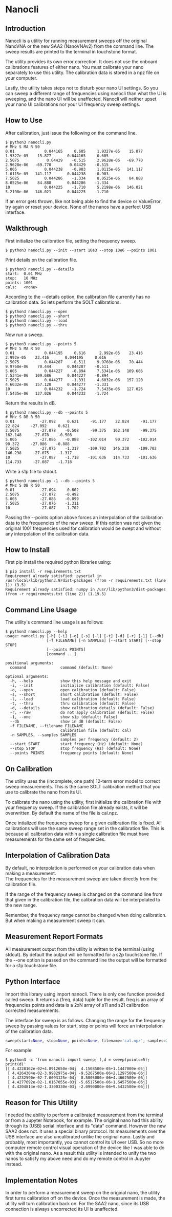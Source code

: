# Nanocli

## Introduction

Nanocli is a utility for running measurement
sweeps off the original NanoVNA or the new SAA2 (NanoVNAv2)
from the command line.
The sweep results are printed to the terminal
in touchstone format.

The utility provides its own error correction.
It does not use the onboard calibrations features
of either nano.
You must calibrate your nano separately to use this utility.
The calibration data is stored in a npz file on your computer.

Lastly, the utility takes steps not to disturb your nano UI settings.
So you can sweep a different range of frequencies using nanocli than what the UI is sweeping,
and the nano UI will be unaffected.
Nanocli will neither upset your nano UI calibrations nor your UI frequency sweep
settings.

## How to Use

After calibration, just issue the following on the command line.



```
$ python3 nanocli.py
# MHz S MA R 50
0.01             0.044165     0.605     1.9327e-05    15.877     1.9327e-05    15.877       0.044165     0.605
2.5075            0.04429    -0.515     2.9628e-06   -69.770     2.9628e-06   -69.770        0.04429    -0.515
5.005            0.044238    -0.903     1.0115e-05   141.117     1.0115e-05   141.117       0.044238    -0.903
7.5025           0.044286    -1.334     8.0525e-06    84.888     8.0525e-06    84.888       0.044286    -1.334
10               0.044225    -1.710     5.2198e-06   146.021     5.2198e-06   146.021       0.044225    -1.710
```


If an error gets thrown, like not being able to find the device or ValueError, try again
or reset your device.  None of the nanos have a perfect USB interface.

## Walkthrough

First initialize the calibration file, setting the 
frequency sweep.


```
$ python3 nanocli.py --init --start 10e3 --stop 10e6 --points 1001
```


Print details on the calibration file.


```
$ python3 nanocli.py --details
start:  0.01 MHz
stop:   10 MHz
points: 1001
cals:   <none>
```


According to the --details option, the calibration file currently has no calibration data.
So lets perform the SOLT calibrations.

```
$ python3 nanocli.py --open
$ python3 nanocli.py --short
$ python3 nanocli.py --load
$ python3 nanocli.py --thru
```

Now run a sweep.  


```
$ python3 nanocli.py --points 5
# MHz S MA R 50
0.01             0.044195     0.616      2.992e-05    23.416      2.992e-05    23.416       0.044195     0.616
2.5075           0.044287    -0.511     9.9768e-06    70.444     9.9768e-06    70.444       0.044287    -0.511
5.005            0.044227    -0.894     7.5341e-06   109.686     7.5341e-06   109.686       0.044227    -0.894
7.5025           0.044277    -1.331     4.6032e-06   157.120     4.6032e-06   157.120       0.044277    -1.331
10               0.044232    -1.724     7.5435e-06   127.026     7.5435e-06   127.026       0.044232    -1.724
```


Return the results in dB.


```
$ python3 nanocli.py --db --points 5
# MHz S DB R 50
0.01           -27.092     0.621     -91.177    22.824     -91.177    22.824     -27.092     0.621
2.5075         -27.078    -0.508     -99.375   162.148     -99.375   162.148     -27.078    -0.508
5.005          -27.086    -0.888    -102.014    90.372    -102.014    90.372     -27.086    -0.888
7.5025         -27.075    -1.317    -109.702   146.238    -109.702   146.238     -27.075    -1.317
10             -27.087    -1.718    -101.636   114.733    -101.636   114.733     -27.087    -1.718
```


Write a s1p file to stdout.


```
$ python3 nanocli.py -1 --db --points 5
# MHz S DB R 50
0.01           -27.094     0.602
2.5075         -27.072    -0.492
5.005          -27.086    -0.899
7.5025         -27.076    -1.311
10             -27.087    -1.702
```


Passing the --points option above
forces an interpolation of the calibration data
to the frequencies of the new sweep.  If this option was not given
the original 1001 frequencies used for calibration would be swept
and without any interpolation of the calibration data.

## How to Install

First pip install the required python libraries using:


```
$ pip install -r requirements.txt
Requirement already satisfied: pyserial in /usr/local/lib/python3.9/dist-packages (from -r requirements.txt (line 1)) (3.5)
Requirement already satisfied: numpy in /usr/lib/python3/dist-packages (from -r requirements.txt (line 2)) (1.19.5)
```



## Command Line Usage

The utility's command line usage is as follows:


```
$ python3 nanocli.py --help
usage: nanocli.py [-h] [-i] [-o] [-s] [-l] [-t] [-d] [-r] [-1] [--db]
                  [-f FILENAME] [-n SAMPLES] [--start START] [--stop STOP]
                  [--points POINTS]
                  [command ...]

positional arguments:
  command               command (default: None)

optional arguments:
  -h, --help            show this help message and exit
  -i, --init            initialize calibration (default: False)
  -o, --open            open calibration (default: False)
  -s, --short           short calibration (default: False)
  -l, --load            load calibration (default: False)
  -t, --thru            thru calibration (default: False)
  -d, --details         show calibration details (default: False)
  -r, --raw             do not apply calibration (default: False)
  -1, --one             show s1p (default: False)
  --db                  show in dB (default: False)
  -f FILENAME, --filename FILENAME
                        calibration file (default: cal)
  -n SAMPLES, --samples SAMPLES
                        samples per frequency (default: 2)
  --start START         start frequency (Hz) (default: None)
  --stop STOP           stop frequency (Hz) (default: None)
  --points POINTS       frequency points (default: None)
```



## On Calibration

The utility uses the (incomplete, one path) 12-term error model to correct
sweep measurements.  This is the same SOLT
calibration method that you use to calibrate the nano from its UI.

To calibrate the nano using the utility, first initialize the
calibration file with your frequency sweep.
If the calibration
file already exists, it will be overwritten.  By default
the name of the file is cal.npz.

Once intialized the frequency sweep for a given calibration file is fixed.
All calibrations will use the same sweep range set in the calibration
file.  This is because all calibration data within a single calibration file
must have measurements for the same set of frequencies.

## Interpolation of Calibration Data

By default, no interpolation is performed
on your calibration data when making a measurement.  
The frequencies for the measurement sweep are taken directly from 
the calibration file.  

If the range of the frequency sweep
is changed on the command line from that given 
in the calibration file,
the calibration data will be interpolated
to the new range.

Remember, the frequency range cannot be changed
when doing calibration.  But when making a measurement
sweep it can.

## Measurement Report Formats

All measurement output from the utility is
written to the terminal (using stdout).
By default the output will be formatted
for a s2p touchstone file.  If the --one option
is passed on the command line the output will be
formatted for a s1p touchstone file.

## Python Interface

Import this library using import nanocli.  There is only one function
provided called sweep.  It returns a (freq, data) tuple for the result.
freq is an array of frequencies points and data is a 2xN array
of s11 and s21 calibration corrected measurements.

The interface for sweep is as follows.  Changing the range
for the frequency sweep by passing values for
start, stop or points will force an interpolation of the calibration
data.

```python
sweep(start=None, stop=None, points=None, filename='cal.npz', samples=2)
```

For example:


```
$ python3 -c 'from nanocli import sweep; f,d = sweep(points=5); print(d)'
[[ 4.4228162e-02+4.8912650e-04j  4.1508500e-05+1.1447000e-05j]
 [ 4.4264304e-02-3.9982975e-04j -9.5267500e-06+2.1297500e-06j]
 [ 4.4232590e-02-7.0093125e-04j  8.5805000e-06+4.4662500e-06j]
 [ 4.4277692e-02-1.0167055e-03j -5.6517500e-06+1.6457500e-06j]
 [ 4.4204814e-02-1.3300330e-03j -2.0990000e-06+9.5432500e-06j]]
```


## Reason for This Utility

I needed the ability to perform a calibrated measurement from the terminal
or from a Jupyter Notebook, for example.  The original nano
had this ability through its (USB) serial interface and its "data" command.
However the new SAA2 does not.  It uses a special binary
protocol. Its measurements over the USB interface are also uncalibrated unlike the original nano. 
Lastly and probably, most importantly, you cannot control its UI
over USB.  So no more computer remote control visual operation of the
device like I was able to do with the original nano.
As a result this utility is intended to unify the two nanos to satisfy my above need
and do my remote control in Jupyter instead.

## Implementation Notes

In order to perform a measurement sweep on the original nano, the
utility first turns calibration off on the device.  Once the
measurement is made, the utility will turn calibration back on.
For the SAA2 nano, since its USB connection is always uncorrected
its UI is unaffected.


